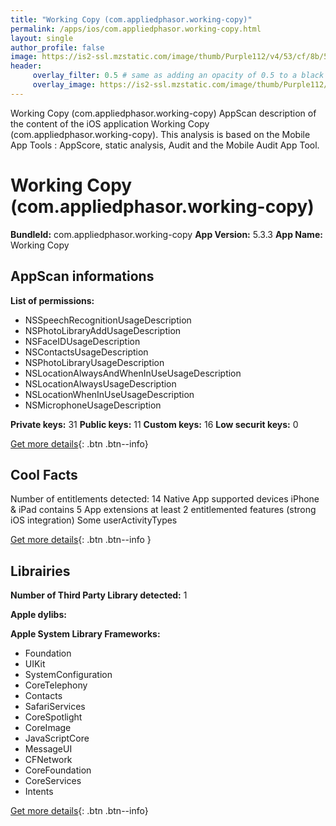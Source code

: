 ```yaml
---
title: "Working Copy (com.appliedphasor.working-copy)"
permalink: /apps/ios/com.appliedphasor.working-copy.html
layout: single
author_profile: false
image: https://is2-ssl.mzstatic.com/image/thumb/Purple112/v4/53/cf/8b/53cf8b59-9d14-cbfe-cbea-e67a5a7fa63a/Regular-Icon-0-1x_U007emarketing-0-7-0-85-220.png/512x512bb.jpg
header: 
     overlay_filter: 0.5 # same as adding an opacity of 0.5 to a black background
     overlay_image: https://is2-ssl.mzstatic.com/image/thumb/Purple112/v4/53/cf/8b/53cf8b59-9d14-cbfe-cbea-e67a5a7fa63a/Regular-Icon-0-1x_U007emarketing-0-7-0-85-220.png/512x512bb.jpg
---
```

Working Copy (com.appliedphasor.working-copy) AppScan description of the content of the iOS application Working Copy (com.appliedphasor.working-copy). This analysis is based on the Mobile App Tools : AppScore, static analysis, Audit and the Mobile Audit App Tool.

# Working Copy (com.appliedphasor.working-copy)

**BundleId:** com.appliedphasor.working-copy
**App Version:** 5.3.3
**App Name:** Working Copy


## AppScan informations 

**List of permissions:** 
- NSSpeechRecognitionUsageDescription
- NSPhotoLibraryAddUsageDescription
- NSFaceIDUsageDescription
- NSContactsUsageDescription
- NSPhotoLibraryUsageDescription
- NSLocationAlwaysAndWhenInUseUsageDescription
- NSLocationAlwaysUsageDescription
- NSLocationWhenInUseUsageDescription
- NSMicrophoneUsageDescription
  
  
**Private keys:** 31
**Public keys:** 11
**Custom keys:** 16
**Low securit keys:** 0
  
[Get more details](/pricing.html){: .btn .btn--info}

## Cool Facts

Number of entitlements detected: 14
Native App
supported devices iPhone & iPad
contains 5 App extensions
at least 2 entitlemented features (strong iOS integration)
Some userActivityTypes
  
[Get more details](/pricing.html){: .btn .btn--info }

## Librairies 
**Number of Third Party Library detected:** 1


**Apple dylibs:**


**Apple System Library Frameworks:**
- Foundation
- UIKit
- SystemConfiguration
- CoreTelephony
- Contacts
- SafariServices
- CoreSpotlight
- CoreImage
- JavaScriptCore
- MessageUI
- CFNetwork
- CoreFoundation
- CoreServices
- Intents


  
[Get more details](/pricing.html){: .btn .btn--info}

